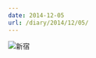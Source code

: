 ```yaml
---
date: 2014-12-05
url: /diary/2014/12/05/
---
```


![新宿](http://instagram.com/p/wOiMjZSLv1/media?size=l "新宿")